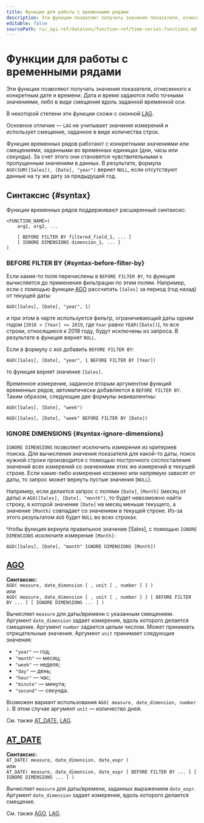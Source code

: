 ```yaml
---
title: Функции для работы с временными рядами
description: Эти функции позволяют получать значения показателя, отнесенного к конкретным дате и времени.
editable: false
sourcePath: ru/_api-ref/datalens/function-ref/time-series-functions.md
---
```


# Функции для работы с временными рядами
Эти функции позволяют получать значения показателя, отнесенного к конкретным дате и времени. Дата и время задаются либо точными значениями, либо в виде смещения вдоль заданной временной оси.

В некоторой степени эти функции схожи с оконной [LAG](LAG.md).

Основное отличие — `LAG` не учитывает значения измерений и использует смещение, заданное в виде количества строк.

Функции временных рядов работают с конкретными значениями или смещениями, заданными во временных единицах (дни, часы или секунды). За счет этого они становятся чувствительными к пропущенным значениям в данных. В результате, формула `AGO(SUM([Sales]), [Date], "year")` вернет `NULL`, если отсутствуют данные на ту же дату за предыдущий год.
## Синтаксис {#syntax}

Функции временных рядов поддерживают расширенный синтаксис:
```
<FUNCTION_NAME>(
    arg1, arg2, ...

    [ BEFORE FILTER BY filtered_field_1, ... ]
    [ IGNORE DIMENSIONS dimension_1, ... ]
)
```

### BEFORE FILTER BY {#syntax-before-filter-by}

Если какие-то поля перечислены в `BEFORE FILTER BY`, то функция вычисляется до применения фильтрации по этим полям.
Например, если c помощью функции [AGO](AGO.md) раcсчитать `[Sales]` за период (год назад) от текущей даты:
```
AGO([Sales], [Date], "year", 1)
```
и при этом в чарте используется фильтр, ограничивающий даты одним годом (`2018 < [Year] <= 2019`, где `Year` равно `YEAR([Date])`), то все строки, относящиеся к 2018 году, будут исключены из запроса. В результате в функция вернет `NULL`.

Если в формулу c `AGO` добавить `BEFORE FILTER BY`:
```
AGO([Sales], [Date], "year", 1 BEFORE FILTER BY [Year])
```
то функция вернет значение `[Sales]`.

Временное измерение, заданное вторым аргументом функций временных рядов, автоматически добавляется в `BEFORE FILTER BY`. Таким образом, следующие две формулы эквивалентны:
```
AGO([Sales], [Date], "week")
```
```
AGO([Sales], [Date], "week" BEFORE FILTER BY [Date])
```

### IGNORE DIMENSIONS {#syntax-ignore-dimensions}

`IGNORE DIMENSIONS` позволяет исключить измерения из критериев поиска. Для вычисления значения показателя для какой-то даты, поиск нужной строки производится с помощью построчного соспосталения значений всех измерений со значениями этих же измерений в текущей строке. Если какие-либо измерения косвенно или напрямую зависят от даты, то запрос может вернуть пустые значения (`NULL`).

Например, если делается запрос с полями `[Date]`, `[Month]` (месяц от даты) и `AGO([Sales], [Date], "month")`, то будет невозможно найти строку, в которой значение `[Date]` на месяц меньше текущего, а значение `[Month]` совпадает со значением в текущей строке. Из-за этого результатом `AGO` будет `NULL` во всех строках.

Чтобы функция вернула правильное значение [Sales], с помощью `IGNORE DIMENSIONS` исключите измерение `[Month]`:
```
AGO([Sales], [Date], "month" IGNORE DIMENSIONS [Month])
```



## [AGO](AGO.md)

**Синтаксис:**<br/>`AGO( measure, date_dimension [ , unit [ , number ] ] )`<br/>или<br/>`AGO( measure, date_dimension [ , unit [ , number ] ]
     [ BEFORE FILTER BY ... ]
     [ IGNORE DIMENSIONS ... ]
   )`

Вычисляет `measure` для даты/времени с указанным смещением.
Аргумент `date_dimension` задает измерение, вдоль которого делается смещение.
Аргумент `number` задается целым числом. Может принимать отрицательные значения.
Аргумент `unit` принимает следующие значения:
- `"year"` — год;
- `"month"` — месяц;
- `"week"` — неделя;
- `"day"` — день;
- `"hour"` — час;
- `"minute"` — минута;
- `"second"` — секунда.

Возможен вариант использования `AGO( measure, date_dimension, number )`. В этом случае аргумент `unit` — количество дней.

См. также [AT_DATE](AT_DATE.md), [LAG](LAG.md).



## [AT_DATE](AT_DATE.md)

**Синтаксис:**<br/>`AT_DATE( measure, date_dimension, date_expr )`<br/>или<br/>`AT_DATE( measure, date_dimension, date_expr
         [ BEFORE FILTER BY ... ]
         [ IGNORE DIMENSIONS ... ]
       )`

Вычисляет `measure` для даты/времени, заданных выражением `date_expr`.
Аргумент `date_dimension` задает измерение, вдоль которого делается смещение.

См. также [AGO](AGO.md), [LAG](LAG.md).


